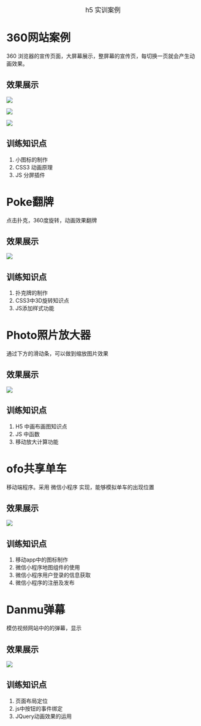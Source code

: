 

<center>
    <big>
	    h5 实训案例
	</big>
</center>


# 360网站案例 #

360 浏览器的宣传页面，大屏幕展示，整屏幕的宣传页，每切换一页就会产生动画效果。

## 效果展示 ##

![](snap/360-1.png)

![](snap/360-2.png)

![](snap/360-3.png)


## 训练知识点 ##

1. 小图标的制作
2. CSS3 动画原理
3. JS 分屏插件



# Poke翻牌 #
点击扑克，360度旋转，动画效果翻牌

## 效果展示 ##

![](snap/poke.gif)

## 训练知识点 ##

1. 扑克牌的制作
2. CSS3中3D旋转知识点
3. JS添加样式功能


# Photo照片放大器 #
通过下方的滑动条，可以做到缩放图片效果

## 效果展示 ##

![](snap/photo.gif)

## 训练知识点 ##
1. H5 中画布画图知识点
2. JS 中函数
3. 移动放大计算功能


# ofo共享单车 #

移动端程序。采用 微信小程序 实现，能够模拟单车的出现位置

## 效果展示 ##

![](snap/ofo.gif)


## 训练知识点 ##

1. 移动app中的图标制作
2. 微信小程序地图组件的使用
3. 微信小程序用户登录的信息获取
4. 微信小程序的注册及发布

# Danmu弹幕 #

模仿视频网站中的的弹幕，显示

## 效果展示 ##

![](snap/danmu.gif)


## 训练知识点 ##

1. 页面布局定位
2. js中按钮的事件绑定
3. JQuery动画效果的运用


